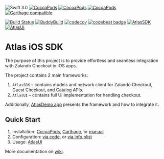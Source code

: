 ![Swift 3.0](https://img.shields.io/badge/Swift-3.0-orange.svg?maxAge=3600)
[![CocoaPods](https://img.shields.io/cocoapods/p/AtlasSDK.svg?maxAge=3600)](http://cocoadocs.org/docsets/AtlasSDK)
[![CocoaPods](https://img.shields.io/cocoapods/v/AtlasSDK.svg?maxAge=3600)](http://cocoadocs.org/docsets/AtlasSDK)
[![CocoaPods](https://img.shields.io/cocoapods/at/AtlasSDK.svg?maxAge=3600)](http://cocoadocs.org/docsets/AtlasSDK)
[![Carthage compatible](https://img.shields.io/badge/Carthage-compatible-4BC51D.svg)](https://github.com/zalando-incubator/atlas-ios/wiki/Installation#carthage)

[![Build Status](https://travis-ci.org/zalando-incubator/atlas-ios.svg?branch=master)](https://travis-ci.org/zalando-incubator/atlas-ios)
[![BuddyBuild](https://dashboard.buddybuild.com/api/statusImage?appID=57a305cb34a9450100595b71&branch=master&build=latest)](https://dashboard.buddybuild.com/apps/57a305cb34a9450100595b71/build/latest)
[![codecov](https://codecov.io/gh/zalando-incubator/atlas-ios/branch/master/graph/badge.svg)](https://codecov.io/gh/zalando-incubator/atlas-ios)
[![codebeat badge](https://codebeat.co/badges/85202868-c550-46c0-9423-f71467f0fabf)](https://codebeat.co/projects/github-com-zalando-incubator-atlas-ios)
[![AtlasSDK](https://img.shields.io/cocoapods/metrics/doc-percent/AtlasSDK.svg?maxAge=3600)](https://zalando-incubator.github.io/atlas-ios/atlas-sdk/)
[![AtlasUI](https://img.shields.io/cocoapods/metrics/doc-percent/AtlasUI.svg?maxAge=3600)](https://zalando-incubator.github.io/atlas-ios/atlas-ui/)

# Atlas iOS SDK

The purpose of this project is to provide effortless and seamless integration with Zalando Checkout in iOS apps.

The project contains 2 main frameworks:

1. `AtlasSDK` – contains models and network client for Zalando Checkout, Guest Checkout, and Catalog APIs.
2. `AtlasUI` – contains full UI implementation for handling checkout.

Additionally, [AtlasDemo app](https://github.com/zalando-incubator/atlas-ios/wiki/Demo-App) presents the framework and how to integrate it.

## Quick Start

1. Installation: [CocoaPods](https://github.com/zalando-incubator/atlas-ios/wiki/Installation#cocoapods), [Carthage](https://github.com/zalando-incubator/atlas-ios/wiki/Installation#carthage), or [manual](https://github.com/zalando-incubator/atlas-ios/wiki/Installation#manual)
2. Configuration: [via code](https://github.com/zalando-incubator/atlas-ios/wiki/Configuration#via-code), or [via Info.plist](https://github.com/zalando-incubator/atlas-ios/wiki/Configuration#via-infoplist)
3. Usage: [AtlasUI](https://github.com/zalando-incubator/atlas-ios/wiki/AtlasUI-usage)

More documentation on [wiki](https://github.com/zalando-incubator/atlas-ios/wiki).

